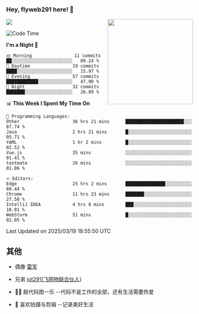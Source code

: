 ### Hey, flyweb291 here! 👋

![](https://metrics.lecoq.io/cherry291?template=classic&config.timezone=Asia%2FShanghai)
<img align='right' src="https://media.giphy.com/media/M9gbBd9nbDrOTu1Mqx/giphy.gif" width="230">
<!-- ![](https://github-readme-stats-ouuan.vercel.app/api?username=flyweb291&theme=dark&show_icons=true) -->

<!--START_SECTION:waka-->
![Code Time](http://img.shields.io/badge/Code%20Time-1%2C015%20hrs%2054%20mins-blue)

**I'm a Night 🦉** 

```text
🌞 Morning                11 commits          ██░░░░░░░░░░░░░░░░░░░░░░░   09.24 % 
🌆 Daytime                19 commits          ████░░░░░░░░░░░░░░░░░░░░░   15.97 % 
🌃 Evening                57 commits          ████████████░░░░░░░░░░░░░   47.90 % 
🌙 Night                  32 commits          ███████░░░░░░░░░░░░░░░░░░   26.89 % 
```


📊 **This Week I Spent My Time On** 

```text
💬 Programming Languages: 
Other                    36 hrs 21 mins      ██████████████████████░░░   87.74 % 
Java                     2 hrs 21 mins       █░░░░░░░░░░░░░░░░░░░░░░░░   05.71 % 
YAML                     1 hr 2 mins         █░░░░░░░░░░░░░░░░░░░░░░░░   02.52 % 
Vue.js                   35 mins             ░░░░░░░░░░░░░░░░░░░░░░░░░   01.41 % 
textmate                 26 mins             ░░░░░░░░░░░░░░░░░░░░░░░░░   01.06 % 

🔥 Editors: 
Edge                     25 hrs 2 mins       ███████████████░░░░░░░░░░   60.44 % 
Chrome                   11 hrs 23 mins      ███████░░░░░░░░░░░░░░░░░░   27.50 % 
IntelliJ IDEA            4 hrs 8 mins        ███░░░░░░░░░░░░░░░░░░░░░░   10.01 % 
WebStorm                 51 mins             █░░░░░░░░░░░░░░░░░░░░░░░░   02.05 % 
```


 Last Updated on 2025/03/19 18:55:50 UTC
<!--END_SECTION:waka-->

<!--
**flyweb291/数字游牧人** is a ✨ _special_ ✨ repository because its `README.md` (this file) appears on your GitHub profile.

Here are some ideas to get you started:

- 🔭 I’m currently working on ...
- 🌱 I’m currently learning ...
- 👯 I’m looking to collaborate on ...
- 🤔 I’m looking for help with ...
- 💬 Ask me about ...
- 📫 How to reach me: ...
- 😄 Pronouns: ...
- ⚡ Fun fact: ...
-->

 ## 其他
 
- 偶像 [雷军](https://weibo.com/u/1749127163)
- 兄弟 [iot291(飞网物联合伙人)](https://github.com/iot291)

- 👨‍💻 敲代码图一乐    --代码不是工作的全部，还有生活需要热爱
- 🎥 喜欢拍摄与剪辑  --记录美好生活
